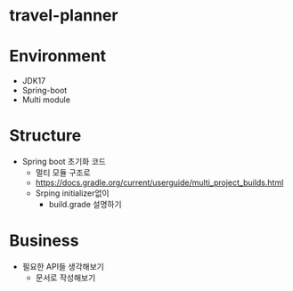 # travel-planner

# Environment
- JDK17
- Spring-boot
- Multi module

# Structure
- Spring boot 초기화 코드
  - 멀티 모듈 구조로
  - https://docs.gradle.org/current/userguide/multi_project_builds.html
  - Srping initializer없이
    - build.grade 설명하기

# Business
- 필요한 API들 생각해보기
  - 문서로 작성해보기
